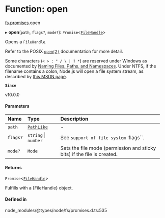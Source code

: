 # Function: open

[fs](../modules/fs.md).[promises](../modules/fs.promises.md).open

▸ **open**(`path`, `flags?`, `mode?`): `Promise`<[`FileHandle`](../interfaces/fs.promises.FileHandle.md)\>

Opens a `FileHandle`.

Refer to the POSIX [`open(2)`](http://man7.org/linux/man-pages/man2/open.2.html) documentation for more detail.

Some characters (`< > : " / \ | ? *`) are reserved under Windows as documented
by [Naming Files, Paths, and Namespaces](https://docs.microsoft.com/en-us/windows/desktop/FileIO/naming-a-file). Under NTFS, if the filename contains
a colon, Node.js will open a file system stream, as described by [this MSDN page](https://docs.microsoft.com/en-us/windows/desktop/FileIO/using-streams).

**`Since`**

v10.0.0

#### Parameters

| Name | Type | Description |
| :------ | :------ | :------ |
| `path` | [`PathLike`](../types/fs.PathLike.md) | - |
| `flags?` | `string` \| `number` | See `support of file system `flags``. |
| `mode?` | `Mode` | Sets the file mode (permission and sticky bits) if the file is created. |

#### Returns

`Promise`<[`FileHandle`](../interfaces/fs.promises.FileHandle.md)\>

Fulfills with a {FileHandle} object.

#### Defined in

node_modules/@types/node/fs/promises.d.ts:535
